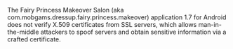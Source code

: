 The Fairy Princess Makeover Salon (aka com.mobgams.dressup.fairy.princess.makeover) application 1.7 for Android does not verify X.509 certificates from SSL servers, which allows man-in-the-middle attackers to spoof servers and obtain sensitive information via a crafted certificate.